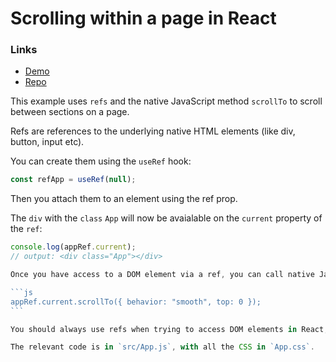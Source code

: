 # Scrolling within a page in React

### Links

-   <a href="https://react-scroll-example.netlify.app/" target="_blank">Demo</a>
-   <a href="https://github.com/code-shmode/react-scroll-example" target="_blank">Repo</a>

This example uses `refs` and the native JavaScript method `scrollTo` to scroll between sections on a page.

Refs are references to the underlying native HTML elements (like div, button, input etc).

You can create them using the `useRef` hook:

```js
const refApp = useRef(null);
```

Then you attach them to an element using the ref prop.

<div className="App" ref={refApp}>

The `div` with the `class` `App` will now be avaialable on the `current` property of the `ref`:

````js
console.log(appRef.current);
// output: <div class="App"></div>

Once you have access to a DOM element via a ref, you can call native JavaScript methods and properties on it like `scrollTo`.

```js
appRef.current.scrollTo({ behavior: "smooth", top: 0 });
```

You should always use refs when trying to access DOM elements in React, rather than native methods like `document.querySelector` or `getElementById`. React creates and uses its own virtual DOM to build out the real DOM, and if you use native JS methods the elements you are trying to select may not be available yet in the real DOM.

The relevant code is in `src/App.js`, with all the CSS in `App.css`.
````
